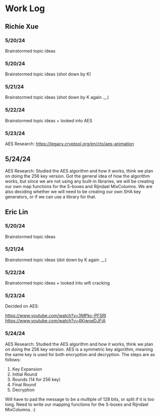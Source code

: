 # Work Log

## Richie Xue

### 5/20/24

Brainstormed topic ideas 

### 5/20/24

Brainstormed topic ideas (shot down by K)

### 5/21/24

Brainstormed topic ideas (shot down by K again ._.)

### 5/22/24

Brainstormed topic ideas + looked into AES

### 5/23/24

AES Research:
https://legacy.cryptool.org/en/cto/aes-animation

## 5/24/24 

AES Research:
Studied the AES algorithm and how it works, think we plan on doing the 256 key version.
Got the general idea of how the algorithm works, but since we are not using any built-in libraries, we will be creating our own map functions for the S-boxes and Rijndael MixColumns. We are also deciding whether we will need to be creating our own SHA key generators, or if we can use a library for that.


## Eric Lin

### 5/20/24

Brainstormed topic ideas

### 5/21/24

Brainstormed topic ideas (dot down by K again ._.)

### 5/22/24

Brainstormed topic ideas + looked into wifi cracking 

### 5/23/24

Decided on AES: 

https://www.youtube.com/watch?v=3MPkc-PFSRI
https://www.youtube.com/watch?v=4KiwoeDJFiA

### 5/24/24

AES Research:
Studied the AES algorithm and how it works, think we plan on doing the 256 key version. 
AES is a symmetric key algorithm, meaning the same key is used for both encryption and decryption. The steps are as follows:
1. Key Expansion
2. Initial Round 
3. Rounds (14 for 256 key)
4. Final Round
5. Decryption

Will have to pad the message to be a multiple of 128 bits, or split if it is too long.
Need to write our mapping functions for the S-boxes and Rijndael MixColumns. :\(


